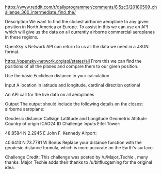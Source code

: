 https://www.reddit.com/r/dailyprogrammer/comments/8i5zc3/20180509_challenge_360_intermediate_find_the/

Description
We want to find the closest airborne aeroplane to any given position in North America or Europe. To assist in this we can use an API which will give us the data on all currently airborne commercial aeroplanes in these regions.

OpenSky's Network API can return to us all the data we need in a JSON format.

https://opensky-network.org/api/states/all
From this we can find the positions of all the planes and compare them to our given position.

Use the basic Euclidean distance in your calculation.

Input
A location in latitude and longitude, cardinal direction optional

An API call for the live data on all aeroplanes

Output
The output should include the following details on the closest airborne aeroplane:

Geodesic distance
Callsign
Lattitude and Longitude
Geometric Altitude
Country of origin
ICAO24 ID
Challenge Inputs
Eifel Tower:

48.8584 N
2.2945 E
John F. Kennedy Airport:

40.6413 N
73.7781 W
Bonus
Replace your distance function with the geodesic distance formula, which is more accurate on the Earth's surface.

Challenge Credit:
This challenge was posted by /u/Major_Techie
, many thanks. Major_Techie adds their thanks to /u/bitfluxgaming
 for the original idea.
